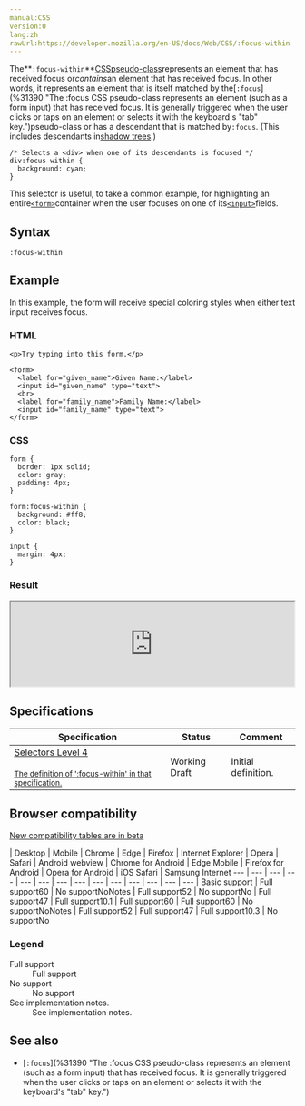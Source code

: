 ```yaml
---
manual:CSS
version:0
lang:zh
rawUrl:https://developer.mozilla.org/en-US/docs/Web/CSS/:focus-within
---
```






The**`:focus-within`**[CSS](%427 "")[pseudo-class](%29702 "")represents an element that has received focus or*contains*an element that has received focus. In other words, it represents an element that is itself matched by the[`:focus`](%31390 "The :focus CSS pseudo-class represents an element (such as a form input) that has received focus. It is generally triggered when the user clicks or taps on an element or selects it with the keyboard's "tab" key.")pseudo-class or has a descendant that is matched by`:focus`. (This includes descendants in[shadow trees](%10213 "").)


```
/* Selects a <div> when one of its descendants is focused */
div:focus-within {
  background: cyan;
}
```


This selector is useful, to take a common example, for highlighting an entire[`<form>`](%12729 "The HTML <form> element represents a document section that contains interactive controls for submitting information to a web server.")container when the user focuses on one of its[`<input>`](%17158 "The HTML <input> element is used to create interactive controls for web-based forms in order to accept data from the user.")fields.


## Syntax<a name="Syntax"></a>

```
:focus-within
```

## Example<a name="Example"></a>


In this example, the form will receive special coloring styles when either text input receives focus.


### HTML<a name="HTML"></a>

```
<p>Try typing into this form.</p>

<form>
  <label for="given_name">Given Name:</label>
  <input id="given_name" type="text">
  <br>
  <label for="family_name">Family Name:</label>
  <input id="family_name" type="text">
</form>
```

### CSS<a name="CSS"></a>

```
form {
  border: 1px solid;
  color: gray;
  padding: 4px;
}

form:focus-within {
  background: #ff8;
  color: black;
}

input {
  margin: 4px;
}
```

### Result<a name="Result"></a>


<iframe src='https://mdn.mozillademos.org/en-US/docs/Web/CSS/:focus-within$samples/Example?revision=1346245' width='500' height='150'></iframe>



## Specifications<a name="Specifications"></a>

Specification | Status | Comment 
 ---  |  ---  |  ---  | 
[Selectors Level 4<br></br><small>The definition of &#39;:focus-within&#39; in that specification.</small>](%34741 "") | Working Draft | Initial definition. 


## Browser compatibility<a name="Browser_compatibility"></a>
[New compatibility tables are in beta<i></i>](%3360 "")

 | <abbr>Desktop<i></i></abbr> | <abbr>Mobile<i></i></abbr> 
 | <abbr>Chrome<i></i></abbr> | <abbr>Edge<i></i></abbr> | <abbr>Firefox<i></i></abbr> | <abbr>Internet Explorer<i></i></abbr> | <abbr>Opera<i></i></abbr> | <abbr>Safari<i></i></abbr> | <abbr>Android webview<i></i></abbr> | <abbr>Chrome for Android<i></i></abbr> | <abbr>Edge Mobile<i></i></abbr> | <abbr>Firefox for Android<i></i></abbr> | <abbr>Opera for Android<i></i></abbr> | <abbr>iOS Safari<i></i></abbr> | <abbr>Samsung Internet<i></i></abbr> 
 ---  |  ---  |  ---  |  ---  |  ---  |  ---  |  ---  |  ---  |  ---  |  ---  |  ---  |  ---  |  ---  |  ---  | 
Basic support | <abbr>Full support</abbr>60 | <abbr>No support</abbr>No<abbr>Notes<i></i></abbr> | <abbr>Full support</abbr>52 | <abbr>No support</abbr>No | <abbr>Full support</abbr>47 | <abbr>Full support</abbr>10.1 | <abbr>Full support</abbr>60 | <abbr>Full support</abbr>60 | <abbr>No support</abbr>No<abbr>Notes<i></i></abbr> | <abbr>Full support</abbr>52 | <abbr>Full support</abbr>47 | <abbr>Full support</abbr>10.3 | <abbr>No support</abbr>No 


### Legend<a name="Legend"></a>
<dl><dt id=''><abbr>Full support</abbr></dt><dd>Full support</dd><dt id=''><abbr>No support</abbr></dt><dd>No support</dd><dt id=''><abbr>See implementation notes.<i></i></abbr></dt><dd>See implementation notes.</dd></dl>

## See also<a name="See_also"></a>

* [`:focus`](%31390 "The :focus CSS pseudo-class represents an element (such as a form input) that has received focus. It is generally triggered when the user clicks or taps on an element or selects it with the keyboard's "tab" key.")



